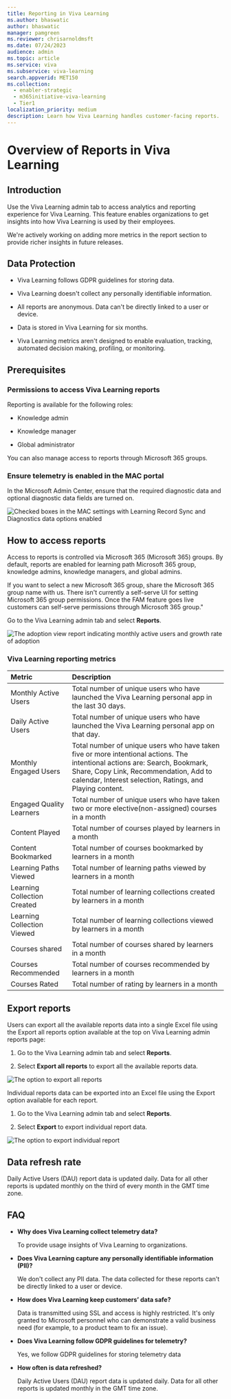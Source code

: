 ```yaml
---
title: Reporting in Viva Learning
ms.author: bhaswatic
author: bhaswatic
manager: pamgreen
ms.reviewer: chrisarnoldmsft
ms.date: 07/24/2023
audience: admin
ms.topic: article
ms.service: viva
ms.subservice: viva-learning
search.appverid: MET150
ms.collection:
  - enabler-strategic
  - m365initiative-viva-learning
  - Tier1
localization_priority: medium
description: Learn how Viva Learning handles customer-facing reports.
---
```


# Overview of Reports in Viva Learning

## Introduction

Use the Viva Learning admin tab to access analytics and reporting experience for Viva Learning. 
This feature enables organizations to get insights into how Viva Learning is used by their employees.

 We're actively working on adding more metrics in the report section to provide richer insights in future releases.

## Data Protection

- Viva Learning follows GDPR guidelines for storing data.

- Viva Learning doesn't collect any personally identifiable information. 

-  All reports are anonymous. Data can't be directly linked to a user or device.  

- Data is stored in Viva Learning for six months. 

- Viva Learning metrics aren't designed to enable evaluation, tracking, automated decision making, profiling, or monitoring.

## Prerequisites

### Permissions to access Viva Learning reports  

Reporting is available for the following roles:

- Knowledge admin

- Knowledge manager  

- Global administrator

You can also manage access to reports through Microsoft 365 groups.  

### Ensure telemetry is enabled in the MAC portal  

In the Microsoft Admin Center, ensure that the required diagnostic data and optional diagnostic data fields are turned on. 

![Checked boxes in the MAC settings with Learning Record Sync and Diagnostics data options enabled](../media/learning/reports-telemetry-enabled-mac.png)

## How to access reports 


Access to reports is controlled via Microsoft 365 (Microsoft 365) groups. By default, reports are enabled for learning path Microsoft 365 group, knowledge admins, knowledge managers, and global admins.

If you want to select a new Microsoft 365 group, share the Microsoft 365 group name with us. There isn't currently a self-serve UI for setting Microsoft 365 group permissions. Once the FAM feature goes live customers can self-serve permissions through Microsoft 365 group."

Go to the Viva Learning admin tab and select **Reports**.  

![The adoption view report indicating monthly active users and growth rate of adoption](../media/learning/reports-adoption.png)

### Viva Learning reporting metrics 

| Metric | Description 
|:-----|:----- |
| Monthly Active Users | Total number of unique users who have launched the Viva Learning personal app in the last 30 days. |
| Daily Active Users | Total number of unique users who have launched the Viva Learning personal app on that day. |
| Monthly Engaged Users | Total number of unique users who have taken five or more intentional actions. The intentional actions are: Search, Bookmark, Share, Copy Link, Recommendation, Add to calendar, Interest selection, Ratings, and Playing content. | 
|Engaged Quality Learners | Total number of unique users who have taken two or more elective(non-assigned) courses in a month | 
| Content Played | Total number of courses played by learners in a month | 
| Content Bookmarked | Total number of courses bookmarked by learners in a month |
| Learning Paths Viewed | Total number of learning paths viewed by learners in a month |
| Learning Collection Created | Total number of learning collections created by learners in a month |
| Learning Collection Viewed | Total number of learning collections viewed by learners in a month |
|Courses shared | Total number of courses shared by learners in a month |
| Courses Recommended | Total number of courses recommended by learners in a month |
| Courses Rated | Total number of rating by learners in a month |

## Export reports 

Users can export all the available reports data into a single Excel file using the Export all reports option available at the top on Viva Learning admin reports page:

1. Go to the Viva Learning admin tab and select **Reports**. 

2. Select **Export all reports** to export all the available reports data.

![The option to export all reports](../media/learning/reports-export-all.png)

Individual reports data can be exported into an Excel file using the Export option available for each report. 

1. Go to the Viva Learning admin tab and select **Reports**. 

2. Select **Export** to export individual report data.

![The option to export individual report](../media/learning/reports-export-individual.png)
    
## Data refresh rate 

Daily Active Users (DAU) report data is updated daily. 
Data for all other reports is updated monthly on the third of every month in the GMT time zone.

## FAQ 


- **Why does Viva Learning collect telemetry data?**

    To provide usage insights of Viva Learning to organizations. 

- **Does Viva Learning capture any personally identifiable information (PII)?** 

    We don't collect any PII data. The data collected for these reports can't be directly linked to a user or device.

- **How does Viva Learning keep customers’ data safe?**  

    Data is transmitted using SSL and access is highly restricted. It's only granted to Microsoft personnel who can demonstrate a valid business need (for example, to a product team to fix an issue).  

- **Does Viva Learning follow GDPR guidelines for telemetry?** 

    Yes, we follow GDPR guidelines for storing telemetry data   

- **How often is data refreshed?** 

    Daily Active Users (DAU) report data is updated daily. 
    Data for all other reports is updated monthly in the GMT time zone.

